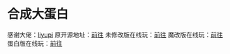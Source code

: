 # 合成大蛋白
感谢大佬：[liyupi](https://github.com/liyupi/)
原开源地址：[前往](https://github.com/liyupi/daxigua)
未修改版在线玩：[前往](https://daxigua.liyupi.com)
魔改版在线玩：[前往](https://dadaxigua.liyupi.com)
蛋白版在线玩：[前往](https://game.dbhg.top/dadanbai)
